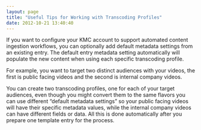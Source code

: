 ```yaml
---
layout: page
title: "Useful Tips for Working with Transcoding Profiles"
date: 2012-10-21 13:40:40
---
```


If you want to configure your KMC account to support automated content ingestion workflows, you can optionally add default metadata settings from an existing entry. The default entry metadata setting automatically will populate the new content when using each specific transcoding profile.

For example, you want to target two distinct audiences with your videos, the first is public facing videos and the second is internal company videos.

You can create two transcoding profiles, one for each of your target audiences, even though you might convert them to the same flavors you can use different “default metadata settings” so your public facing videos will have their specific metadata values, while the internal company videos can have different fields or data. All this is done automatically after you prepare one template entry for the process.